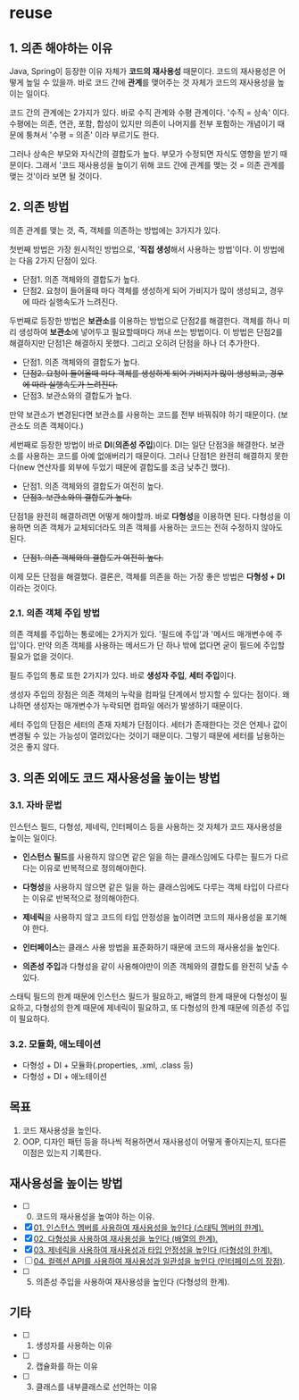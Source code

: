 # reuse
## 1. 의존 해야하는 이유
Java, Spring이 등장한 이유 자체가 **코드의 재사용성** 때문이다. 코드의 재사용성은 어떻게 높일 수 있을까. 바로 코드 간에 **관계**를 맺어주는 것 자체가 코드의 재사용성을 높이는 일이다.  

코드 간의 관계에는 2가지가 있다. 바로 수직 관계와 수평 관계이다. '수직 = 상속' 이다. 수평에는 의존, 연관, 포함, 합성이 있지만 의존이 나머지를 전부 포함하는 개념이기 때문에 퉁쳐서 '수평 = 의존' 이라 부르기도 한다.   

그러나 상속은 부모와 자식간의 결합도가 높다. 부모가 수정되면 자식도 영향을 받기 때문이다. 그래서 '코드 재사용성을 높이기 위해 코드 간에 관계를 맺는 것 = 의존 관계를 맺는 것'이라 보면 될 것이다.  

## 2. 의존 방법
의존 관계를 맺는 것, 즉, 객체를 의존하는 방법에는 3가지가 있다.  

첫번째 방법은 가장 원시적인 방법으로, '**직접 생성**해서 사용하는 방법'이다. 이 방법에는 다음 2가지 단점이 있다.  

- 단점1. 의존 객체와의 결합도가 높다.
- 단점2. 요청이 들어올때 마다 객체를 생성하게 되어 가비지가 많이 생성되고, 경우에 따라 실행속도가 느려진다.  

두번째로 등장한 방법은 **보관소**를 이용하는 방법으로 단점2를 해결한다. 객체를 하나 미리 생성하여 **보관소**에 넣어두고 필요할때마다 꺼내 쓰는 방법이다. 이 방법은 단점2를 해결하지만 단점1은 해결하지 못했다. 그리고 오히려 단점을 하나 더 추가한다.  

- 단점1. 의존 객체와의 결합도가 높다.
- ~~단점2. 요청이 들어올때 마다 객체를 생성하게 되어 가비지가 많이 생성되고, 경우에 따라 실행속도가 느려진다.~~  
- 단점3. 보관소와의 결합도가 높다.

만약 보관소가 변경된다면 보관소를 사용하는 코드를 전부 바꿔줘야 하기 때문이다. (보관소도 의존 객체이다.)   

세번째로 등장한 방법이 바로 **DI**(**의존성 주입**)이다. DI는 일단 단점3을 해결한다. 보관소를 사용하는 코드를 아예 없애버리기 때문이다. 그러나 단점1은 완전히 해결하지 못한다(new 연산자를 외부에 두었기 때문에 결합도를 조금 낮추긴 했다).  

- 단점1. 의존 객체와의 결합도가 여전히 높다.
- ~~단점3. 보관소와의 결합도가 높다.~~

단점1을 완전히 해결하려면 어떻게 해야할까. 바로 **다형성**을 이용하면 된다. 다형성을 이용하면 의존 객체가 교체되더라도 의존 객체를 사용하는 코드는 전혀 수정하지 않아도 된다.  

- ~~단점1. 의존 객체와의 결합도가 여전히 높다.~~  

이제 모든 단점을 해결했다. 결론은, 객체를 의존을 하는 가장 좋은 방법은 **다형성 + DI**이라는 것이다.

### 2.1. 의존 객체 주입 방법
의존 객체를 주입하는 통로에는 2가지가 있다. '필드에 주입'과 '메서드 매개변수에 주입'이다. 만약 의존 객체를 사용하는 메서드가 단 하나 밖에 없다면 굳이 필드에 주입할 필요가 없을 것이다.  

필드 주입의 통로 또한 2가지가 있다. 바로 **생성자 주입**, **세터 주입**이다.  
 
생성자 주입의 장점은 의존 객체의 누락을 컴파일 단계에서 방지할 수 있다는 점이다. 왜냐하면 생성자는 매개변수가 누락되면 컴파일 에러가 발생하기 때문이다.  

세터 주입의 단점은 세터의 존재 자체가 단점이다. 세터가 존재한다는 것은 언제나 값이 변경될 수 있는 가능성이 열려있다는 것이기 때문이다. 그렇기 때문에 세터를 남용하는 것은 좋지 않다.  

## 3. 의존 외에도 코드 재사용성을 높이는 방법
### 3.1. 자바 문법
인스턴스 필드, 다형성, 제네릭, 인터페이스 등을 사용하는 것 자체가 코드 재사용성을 높이는 일이다.  

- **인스턴스 필드**를 사용하지 않으면 같은 일을 하는 클래스임에도 다루는 필드가 다르다는 이유로 반복적으로 정의해야한다.

- **다형성**을 사용하지 않으면 같은 일을 하는 클래스임에도 다루는 객체 타입이 다르다는 이유로 반복적으로 정의해야한다.

- **제네릭**을 사용하지 않고 코드의 타입 안정성을 높이려면 코드의 재사용성을 포기해야 한다.

- **인터페이스**는 클래스 사용 방법을 표준화하기 때문에 코드의 재사용성을 높인다.

- **의존성 주입**과 다형성을 같이 사용해야만이 의존 객체와의 결합도를 완전히 낮출 수 있다.  

스태틱 필드의 한계 때문에 인스턴스 필드가 필요하고, 배열의 한계 때문에 다형성이 필요하고, 다형성의 한계 때문에 제네릭이 필요하고, 또 다형성의 한계 때문에 의존성 주입이 필요하다.  

### 3.2. 모듈화, 애노테이션
- 다형성 + DI + 모듈화(.properties, .xml, .class 등)
- 다형성 + DI + 애노테이션

## 목표
1. 코드 재사용성을 높인다.
2. OOP, 디자인 패턴 등을 하나씩 적용하면서 재사용성이 어떻게 좋아지는지, 또다른 이점은 있는지 기록한다.

## 재사용성을 높이는 방법
- [ ] 00. 코드의 재사용성을 높여야 하는 이유.
- [x] [01. 인스턴스 멤버를 사용하여 재사용성을 높인다 (스태틱 멤버의 한계).](https://github.com/cgkim449/reuse/blob/master/documents/01.%20%EC%9D%B8%EC%8A%A4%ED%84%B4%EC%8A%A4%20%EB%A9%A4%EB%B2%84%EB%A5%BC%20%EC%82%AC%EC%9A%A9%ED%95%98%EC%97%AC%20%EC%9E%AC%EC%82%AC%EC%9A%A9%EC%84%B1%EC%9D%84%20%EB%86%92%EC%9D%B8%EB%8B%A4(%EC%8A%A4%ED%83%9C%ED%8B%B1%20%EB%A9%A4%EB%B2%84%EC%9D%98%20%ED%95%9C%EA%B3%84).md)
- [x] [02. 다형성을 사용하여 재사용성을 높인다 (배열의 한계).](https://github.com/cgkim449/reuse/blob/master/documents/02.%20%EB%8B%A4%ED%98%95%EC%84%B1%EC%9D%84%20%EC%82%AC%EC%9A%A9%ED%95%98%EC%97%AC%20%EC%9E%AC%EC%82%AC%EC%9A%A9%EC%84%B1%EC%9D%84%20%EB%86%92%EC%9D%B8%EB%8B%A4(%EB%B0%B0%EC%97%B4%EC%9D%98%20%ED%95%9C%EA%B3%84).md)
- [x] [03. 제네릭을 사용하여 재사용성과 타입 안정성을 높인다 (다형성의 한계).](https://github.com/cgkim449/reuse/blob/master/documents/03.%20%EC%A0%9C%EB%84%A4%EB%A6%AD%EC%9D%84%20%EC%82%AC%EC%9A%A9%ED%95%98%EC%97%AC%20%EC%9E%AC%EC%82%AC%EC%9A%A9%EC%84%B1%EA%B3%BC%20%ED%83%80%EC%9E%85%20%EC%95%88%EC%A0%95%EC%84%B1%EC%9D%84%20%EB%86%92%EC%9D%B8%EB%8B%A4(%EB%8B%A4%ED%98%95%EC%84%B1%EC%9D%98%20%ED%95%9C%EA%B3%84).md)
- [ ] [04. 컬렉션 API를 사용하여 재사용성과 일관성을 높인다 (인터페이스의 장점)](https://github.com/cgkim449/reuse/blob/master/documents/04.%20%EC%BB%AC%EB%A0%89%EC%85%98%20API%EB%A5%BC%20%EC%82%AC%EC%9A%A9%ED%95%98%EC%97%AC%20%EC%9E%AC%EC%82%AC%EC%9A%A9%EC%84%B1%EA%B3%BC%20%EC%9D%BC%EA%B4%80%EC%84%B1%EC%9D%84%20%EB%86%92%EC%9D%B8%EB%8B%A4(%EC%9D%B8%ED%84%B0%ED%8E%98%EC%9D%B4%EC%8A%A4%EC%9D%98%20%EC%9E%A5%EC%A0%90).md).
- [ ] 05. 의존성 주입을 사용하여 재사용성을 높인다 (다형성의 한계).

## 기타
- [ ] 01. 생성자를 사용하는 이유
- [ ] 02. 캡슐화를 하는 이유
- [ ] 03. 클래스를 내부클래스로 선언하는 이유
